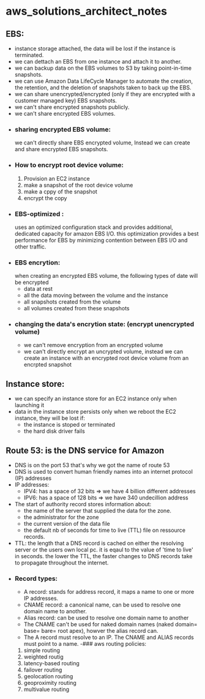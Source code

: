 # aws_solutions_architect_notes
## EBS:
- instance storage attached, the data will be lost if the instance is terminated.
- we can dettach an EBS from one instance and attach it to another.
- we can backup data on the EBS volumes to S3 by taking point-in-time snapshots.
- we can use Amazon Data LifeCycle  Manager to automate the creation, the retention, and the deletion of snapshots taken to back up the EBS.
- we can share unencrypted/encrypted (only if they are encrypted with a customer managed key) EBS snapshots.
- we can't share encrypted snapshots publicly. 
- we can't share encrypted EBS volumes.
- ### sharing encrypted EBS volume:
  we can't directly share EBS encrypted volume, Instead we can create and share encrypted EBS snapshots.
- ### How to encrypt root device volume:
  1. Provision an EC2 instance
  2. make a snapshot of the root device volume
  3. make a cppy of the snapshot
  4. encrypt the copy
- ### EBS-optimized :
  uses an optimized configuration stack and provides additional, dedicated capacity for amazon EBS I/O. this optimization provides a best performance for EBS by 
  minimizing contention between EBS I/O and other traffic.
- ### EBS encrytion: 
  when creating an encrypted EBS volume, the following types of date will be encrypted
  - data at rest
  - all the data moving between the volume and the instance 
  - all snapshots created from the volume
  - all volumes created from these snapshots 
- ### changing the data's encrytion state: (encrypt unencrypted volume)
  - we can't remove encryption from an encrypted volume 
  - we can't directly encrypt an uncrypted volume, instead we can create an instance with an encrypted root device volume from an encrpted snapshot
  
## Instance store: 
- we can specify an instance store for an EC2 instance only when launching it
- data in the instance store persists only when we reboot the EC2 instance, they will be lost if:
    - the instance is stoped or terminated
    - the hard disk driver fails
    
## Route 53: is the DNS service for Amazon
- DNS is on the port 53 that's why we got the name of route 53
- DNS is used to convert human friendly names into an internet protocol (IP) addresses 
- IP addresses:
    - IPV4: has a space of 32 bits => we have 4 billion different addresses
    - IPV6: has a space of 128 bits => we have 340 undecillion address 
- The start of authority record stores information about:
    - the name of the server that supplied the data for the zone.
    - the administrator for the zone 
    - the current version of the data file
    - the default nb of seconds for time to live (TTL) file on ressource records.
- TTL: the length that a DNS record is cached on either the resolving server or the users own local pc. it is eqaul to the value of 'time to live' in seconds.
       the lower the TTL, the faster changes to DNS records take to propagate throughout the internet.
- ### Record types:
    - A record: stands for address record, it maps a name to one or more IP addresses.
    - CNAME record: a canonical name, can be used to resolve one domain name to another.
    - Alias record: can be used to resolve one domain name to another
    - The CNAME can't be used for naked domain names (naked domain= base= bare= root apex), howver the alias record can.
    - The A record must resolve to an IP. The CNAME and ALIAS records must point to a name.
-### aws routing policies: 
    1. simple routing
    2. weighted routig
    3. latency-based routing 
    4. failover routing 
    5. geolocation routing 
    6. geoproximity routing 
    7. multivalue routing 
